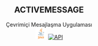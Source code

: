 <h2 align="center">ACTIVEMESSAGE</h1>
<p align="center">  
Çevrimiçi Mesajlaşma Uygulaması<br>
 <img  alt="Java" width="30px" src="https://raw.githubusercontent.com/github/explore/80688e429a7d4ef2fca1e82350fe8e3517d3494d/topics/java/java.png" />
 <a href="https://android-arsenal.com/api?level=23"><img alt="API" src="https://img.shields.io/badge/API-23%2B-brightgreen.svg?style=flat"/></a>
  
</p>
</br>
